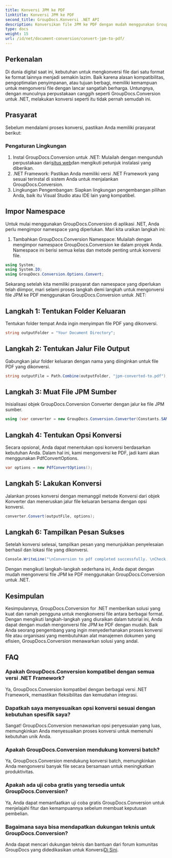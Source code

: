 ```yaml
---
title: Konversi JPM ke PDF
linktitle: Konversi JPM ke PDF
second_title: GroupDocs.Konversi .NET API
description: Konversikan file JPM ke PDF dengan mudah menggunakan GroupDocs.Conversion untuk .NET. Sederhanakan proses konversi file Anda dengan mudah.
type: docs
weight: 15
url: /id/net/document-conversion/convert-jpm-to-pdf/
---
```

## Perkenalan
Di dunia digital saat ini, kebutuhan untuk mengkonversi file dari satu format ke format lainnya menjadi semakin lazim. Baik karena alasan kompatibilitas, pengoptimalan penyimpanan, atau tujuan berbagi, memiliki kemampuan untuk mengonversi file dengan lancar sangatlah berharga. Untungnya, dengan munculnya perpustakaan canggih seperti GroupDocs.Conversion untuk .NET, melakukan konversi seperti itu tidak pernah semudah ini.
## Prasyarat
Sebelum mendalami proses konversi, pastikan Anda memiliki prasyarat berikut:
### Pengaturan Lingkungan
1.  Instal GroupDocs.Conversion untuk .NET: Mulailah dengan mengunduh perpustakaan dari[situs web](https://releases.groupdocs.com/conversion/net/)dan mengikuti petunjuk instalasi yang diberikan.
2. .NET Framework: Pastikan Anda memiliki versi .NET Framework yang sesuai terinstal di sistem Anda untuk menjalankan GroupDocs.Conversion.
3. Lingkungan Pengembangan: Siapkan lingkungan pengembangan pilihan Anda, baik itu Visual Studio atau IDE lain yang kompatibel.

## Impor Namespace
Untuk mulai menggunakan GroupDocs.Conversion di aplikasi .NET, Anda perlu mengimpor namespace yang diperlukan. Mari kita uraikan langkah ini:

1. Tambahkan GroupDocs.Conversion Namespace: Mulailah dengan mengimpor namespace GroupDocs.Conversion ke dalam proyek Anda. Namespace ini berisi semua kelas dan metode penting untuk konversi file.
```csharp
using System;
using System.IO;
using GroupDocs.Conversion.Options.Convert;
```

Sekarang setelah kita memiliki prasyarat dan namespace yang diperlukan telah diimpor, mari selami proses langkah demi langkah untuk mengonversi file JPM ke PDF menggunakan GroupDocs.Conversion untuk .NET:

## Langkah 1: Tentukan Folder Keluaran
Tentukan folder tempat Anda ingin menyimpan file PDF yang dikonversi.
```csharp
string outputFolder = "Your Document Directory";
```
## Langkah 2: Tentukan Jalur File Output
Gabungkan jalur folder keluaran dengan nama yang diinginkan untuk file PDF yang dikonversi.
```csharp
string outputFile = Path.Combine(outputFolder, "jpm-converted-to.pdf");
```
## Langkah 3: Muat File JPM Sumber
Inisialisasi objek GroupDocs.Conversion Converter dengan jalur ke file JPM sumber.
```csharp
using (var converter = new GroupDocs.Conversion.Converter(Constants.SAMPLE_JPM))
```
## Langkah 4: Tentukan Opsi Konversi
Secara opsional, Anda dapat menentukan opsi konversi berdasarkan kebutuhan Anda. Dalam hal ini, kami mengonversi ke PDF, jadi kami akan menggunakan PdfConvertOptions.
```csharp
var options = new PdfConvertOptions();
```
## Langkah 5: Lakukan Konversi
Jalankan proses konversi dengan memanggil metode Konversi dari objek Konverter dan meneruskan jalur file keluaran bersama dengan opsi konversi.
```csharp
converter.Convert(outputFile, options);
```
## Langkah 6: Tampilkan Pesan Sukses
Setelah konversi selesai, tampilkan pesan yang menunjukkan penyelesaian berhasil dan lokasi file yang dikonversi.
```csharp
Console.WriteLine("\nConversion to pdf completed successfully. \nCheck output in {0}", outputFolder);
```
Dengan mengikuti langkah-langkah sederhana ini, Anda dapat dengan mudah mengonversi file JPM ke PDF menggunakan GroupDocs.Conversion untuk .NET.

## Kesimpulan
Kesimpulannya, GroupDocs.Conversion for .NET memberikan solusi yang kuat dan ramah pengguna untuk mengkonversi file antara berbagai format. Dengan mengikuti langkah-langkah yang diuraikan dalam tutorial ini, Anda dapat dengan mudah mengonversi file JPM ke PDF dengan mudah. Baik Anda seorang pengembang yang ingin menyederhanakan proses konversi file atau organisasi yang membutuhkan alat manajemen dokumen yang efisien, GroupDocs.Conversion menawarkan solusi yang andal.
## FAQ
### Apakah GroupDocs.Conversion kompatibel dengan semua versi .NET Framework?
Ya, GroupDocs.Conversion kompatibel dengan berbagai versi .NET Framework, memastikan fleksibilitas dan kemudahan integrasi.
### Dapatkah saya menyesuaikan opsi konversi sesuai dengan kebutuhan spesifik saya?
Sangat! GroupDocs.Conversion menawarkan opsi penyesuaian yang luas, memungkinkan Anda menyesuaikan proses konversi untuk memenuhi kebutuhan unik Anda.
### Apakah GroupDocs.Conversion mendukung konversi batch?
Ya, GroupDocs.Conversion mendukung konversi batch, memungkinkan Anda mengonversi banyak file secara bersamaan untuk meningkatkan produktivitas.
### Apakah ada uji coba gratis yang tersedia untuk GroupDocs.Conversion?
Ya, Anda dapat memanfaatkan uji coba gratis GroupDocs.Conversion untuk menjelajahi fitur dan kemampuannya sebelum membuat keputusan pembelian.
### Bagaimana saya bisa mendapatkan dukungan teknis untuk GroupDocs.Conversion?
 Anda dapat mencari dukungan teknis dan bantuan dari forum komunitas GroupDocs yang didedikasikan untuk Konversi[Di Sini](https://forum.groupdocs.com/c/conversion/11).